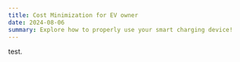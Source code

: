 ```yaml
---
title: Cost Minimization for EV owner
date: 2024-08-06
summary: Explore how to properly use your smart charging device!
---
```

test.
